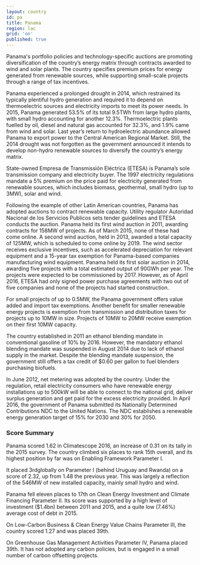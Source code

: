 ```yaml
---
layout: country
id: pa
title: Panama
region: lac
grid: 'on'
published: true
---
```


Panama's portfolio policies and technology-specific auctions are promoting diversification of the country’s energy matrix through contracts awarded to wind and solar plants. The country specifies premium prices for energy generated from renewable sources, while supporting small-scale projects through a range of tax incentives.

Panama experienced a prolonged drought in 2014, which restrained its typically plentiful hydro generation and required it to depend on thermoelectric sources and electricity imports to meet its power needs. In 2015, Panama generated 53.5% of its total 9.5TWh from large hydro plants, with small hydro accounting for another 12.3%. Thermoelectric plants fuelled by oil, diesel and natural gas accounted for 32.3%, and 1.9% came from wind and solar. Last year’s return to hydroelectric abundance allowed Panama to export power to the Central American Regional Market. Still, the 2014 drought was not forgotten as the government announced it intends to develop non-hydro renewable sources to diversify the country’s energy matrix.

State-owned Empresa de Transmissión Eléctrica (ETESA) is Panama’s sole transmission company and electricity buyer. The 1997 electricity regulations mandate a 5% premium on the price paid for electricity generated from renewable sources, which includes biomass, geothermal, small hydro (up to 3MW), solar and wind.

Following the example of other Latin American countries, Panama has adopted auctions to contract renewable capacity. Utility regulator Autoridad Nacional de los Servicios Publicos sets tender guidelines and ETESA conducts the auction. Panama held its first wind auction in 2011, awarding contracts for 158MW of projects. As of March 2015, none of these had come online.
A second wind auction, held in 2013, awarded a total capacity of 125MW, which is scheduled to come online by 2019. The wind sector receives exclusive incentives, such as accelerated depreciation for relevant equipment and a 15-year tax exemption for Panama-based companies manufacturing wind equipment.
Panama held its first solar auction in 2014, awarding five projects with a total estimated output of 90GWh per year. The projects were expected to be commissioned by 2017. However, as of April 2016, ETESA had only signed power purchase agreements with two out of five companies and none of the projects had started construction.

For small projects of up to 0.5MW, the Panama government offers value added and import tax exemptions. Another benefit for smaller renewable energy projects is exemption from transmission and distribution taxes for projects up to 10MW in size. Projects of 10MW to 20MW receive exemption on their first 10MW capacity.

The country established in 2011 an ethanol blending mandate in conventional gasoline of 10% by 2016. However, the mandatory ethanol blending mandate was suspended in August 2014 due to lack of ethanol supply in the market. Despite the blending mandate suspension, the government still offers a tax credit of $0.60 per gallon to fuel blenders purchasing biofuels.

In June 2012, net metering was adopted by the country. Under the regulation, retail electricity consumers who have renewable energy installations up to 500kW will be able to connect to the national grid, deliver surplus generation and get paid for the excess electricity provided.
In April 2016, the government of Panama submitted its Nationally Determined Contributions NDC to the United Nations. The NDC establishes a renewable energy generation target of 15% for 2030 and 30% for 2050.


### Score Summary

Panama scored 1.62 in Climatescope 2016, an increase of 0.31 on its tally in the 2015 survey. The country climbed six places to rank 15th overall, and its highest position by far was on Enabling Framework Parameter I.

It placed 3rdglobally on Parameter I (behind Uruguay and Rwanda) on a score of 2.32, up from 1.48 the previous year. This was largely a reflection of the 546MW of new installed capacity, mainly small hydro and wind.

Panama fell eleven places to 17th on Clean Energy Investment and Climate Financing Parameter II. Its score was supported by a high level of investment ($1.4bn) between 2011 and 2015, and a quite low (7.46%) average cost of debt in 2015.

On Low-Carbon Business & Clean Energy Value Chains Parameter III, the country scored 1.27 and was placed 39th. 

On Greenhouse Gas Management Activities Parameter IV, Panama placed 39th. It has not adopted any carbon policies, but is engaged in a small number of carbon offsetting projects.
